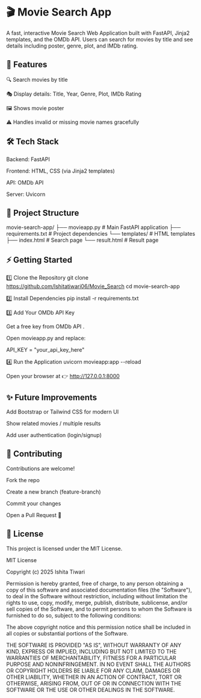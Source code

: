 # 🎬 Movie Search App

A fast, interactive Movie Search Web Application built with FastAPI, Jinja2 templates, and the OMDb API.
Users can search for movies by title and see details including poster, genre, plot, and IMDb rating.

## 🚀 Features

🔍 Search movies by title

🎭 Display details: Title, Year, Genre, Plot, IMDb Rating

🖼️ Shows movie poster

⚠️ Handles invalid or missing movie names gracefully


## 🛠️ Tech Stack

Backend: FastAPI

Frontend: HTML, CSS (via Jinja2 templates)

API: OMDb API

Server: Uvicorn

## 📂 Project Structure
movie-search-app/
 ├── movieapp.py          # Main FastAPI application
 ├── requirements.txt     # Project dependencies
 └── templates/           # HTML templates
      ├── index.html      # Search page
      └── result.html     # Result page

## ⚡ Getting Started
1️⃣ Clone the Repository
git clone https://github.com/Ishitatiwari06/Movie_Search
cd movie-search-app

2️⃣ Install Dependencies
pip install -r requirements.txt

3️⃣ Add Your OMDb API Key

Get a free key from OMDb API
.

Open movieapp.py and replace:

API_KEY = "your_api_key_here"

4️⃣ Run the Application
uvicorn movieapp:app --reload


Open your browser at 👉 http://127.0.0.1:8000

## ✨ Future Improvements

Add Bootstrap or Tailwind CSS for modern UI

Show related movies / multiple results

Add user authentication (login/signup)

## 🤝 Contributing

Contributions are welcome!

Fork the repo

Create a new branch (feature-branch)

Commit your changes

Open a Pull Request 🚀

## 📜 License

This project is licensed under the MIT License.

MIT License

Copyright (c) 2025 Ishita Tiwari

Permission is hereby granted, free of charge, to any person obtaining a copy
of this software and associated documentation files (the "Software"), to deal
in the Software without restriction, including without limitation the rights
to use, copy, modify, merge, publish, distribute, sublicense, and/or sell
copies of the Software, and to permit persons to whom the Software is
furnished to do so, subject to the following conditions:

The above copyright notice and this permission notice shall be included in all
copies or substantial portions of the Software.

THE SOFTWARE IS PROVIDED "AS IS", WITHOUT WARRANTY OF ANY KIND, EXPRESS OR
IMPLIED, INCLUDING BUT NOT LIMITED TO THE WARRANTIES OF MERCHANTABILITY,
FITNESS FOR A PARTICULAR PURPOSE AND NONINFRINGEMENT. IN NO EVENT SHALL THE
AUTHORS OR COPYRIGHT HOLDERS BE LIABLE FOR ANY CLAIM, DAMAGES OR OTHER
LIABILITY, WHETHER IN AN ACTION OF CONTRACT, TORT OR OTHERWISE, ARISING FROM,
OUT OF OR IN CONNECTION WITH THE SOFTWARE OR THE USE OR OTHER DEALINGS IN THE
SOFTWARE.
